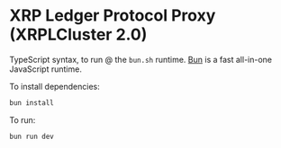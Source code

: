 # XRP Ledger Protocol Proxy (XRPLCluster 2.0)

TypeScript syntax, to run @ the `bun.sh` runtime. [Bun](https://bun.sh) is a fast all-in-one JavaScript runtime.

To install dependencies:

```bash
bun install
```

To run:

```bash
bun run dev
```

